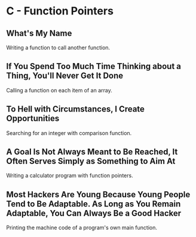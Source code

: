 # C - Function Pointers

## What's My Name
Writing a function to call another function.

## If You Spend Too Much Time Thinking about a Thing, You'll Never Get It Done
Calling a function on each item of an array.

## To Hell with Circumstances, I Create Opportunities
Searching for an integer with comparison function.

## A Goal Is Not Always Meant to Be Reached, It Often Serves Simply as Something to Aim At
Writing a calculator program with function pointers.

## Most Hackers Are Young Because Young People Tend to Be Adaptable. As Long as You Remain Adaptable, You Can Always Be a Good Hacker
Printing the machine code of a program's own main function.
